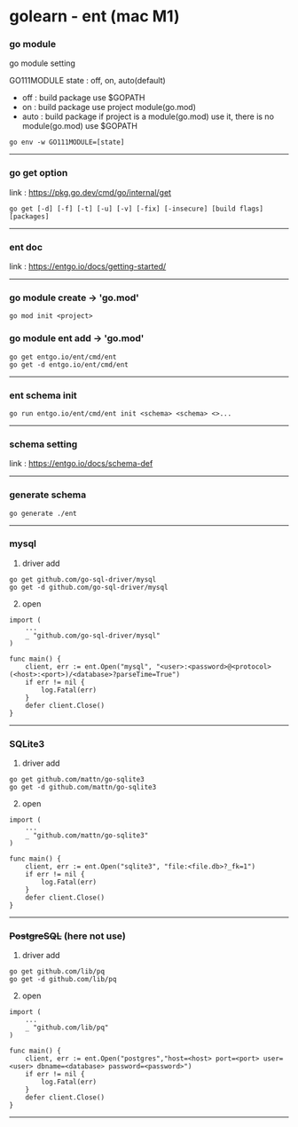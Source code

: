 # golearn - ent (mac M1)


### go module
go module setting

GO111MODULE state : off, on, auto(default)
- off  : build package use $GOPATH
- on   : build package use project module(go.mod)
- auto : build package if project is a module(go.mod) use it, there is no module(go.mod) use $GOPATH
```
go env -w GO111MODULE=[state]
```
-----

### go get option
link : https://pkg.go.dev/cmd/go/internal/get

```
go get [-d] [-f] [-t] [-u] [-v] [-fix] [-insecure] [build flags] [packages]
```
-----
### ent doc
link : https://entgo.io/docs/getting-started/
 
-----
### go module create -> 'go.mod'
```
go mod init <project>
```

### go module ent add -> 'go.mod'
```
go get entgo.io/ent/cmd/ent
go get -d entgo.io/ent/cmd/ent
```
-----
### ent schema init
```
go run entgo.io/ent/cmd/ent init <schema> <schema> <>...
```
-----
### schema setting
link : https://entgo.io/docs/schema-def

-----
### generate schema
```
go generate ./ent
```
-----
### mysql
1. driver add
```
go get github.com/go-sql-driver/mysql
go get -d github.com/go-sql-driver/mysql
```
2. open
```
import (
    ...
    _ "github.com/go-sql-driver/mysql"
)

func main() {
    client, err := ent.Open("mysql", "<user>:<password>@<protocol>(<host>:<port>)/<database>?parseTime=True")
    if err != nil {
        log.Fatal(err)
    }
    defer client.Close()
}
```
-----
### SQLite3
1. driver add
```
go get github.com/mattn/go-sqlite3
go get -d github.com/mattn/go-sqlite3
```

2. open
```
import (
    ...
    _ "github.com/mattn/go-sqlite3"
)

func main() {
    client, err := ent.Open("sqlite3", "file:<file.db>?_fk=1")
    if err != nil {
        log.Fatal(err)
    }
    defer client.Close()
}
```
-----
### ~~PostgreSQL~~ (here not use)
1. driver add
```
go get github.com/lib/pq
go get -d github.com/lib/pq
```

2. open
```
import (
    ...
    _ "github.com/lib/pq"
)

func main() {
    client, err := ent.Open("postgres","host=<host> port=<port> user=<user> dbname=<database> password=<password>")
    if err != nil {
        log.Fatal(err)
    }
    defer client.Close()
}
```
-----
